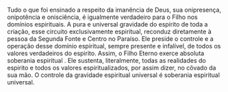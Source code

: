 ﻿Tudo o que foi ensinado a respeito da imanência de Deus, sua onipresença, onipotência e onisciência, é igualmente verdadeiro para o Filho nos domínios espirituais. A pura e universal gravidade do espírito de toda a criação, esse circuito exclusivamente espiritual, reconduz diretamente à pessoa da Segunda Fonte e Centro no Paraíso. Ele preside o controle e a operação desse domínio espiritual, sempre presente e infalível, de todos os valores verdadeiros do  espirito. Assim, o Filho Eterno exerce absoluta soberania espiritual . Ele sustenta, literalmente, todas as realidades do espirito e todos os valores espiritualizados, por assim dizer, no côvado da sua mão. O controle da gravidade espiritual universal é soberania espiritual universal.